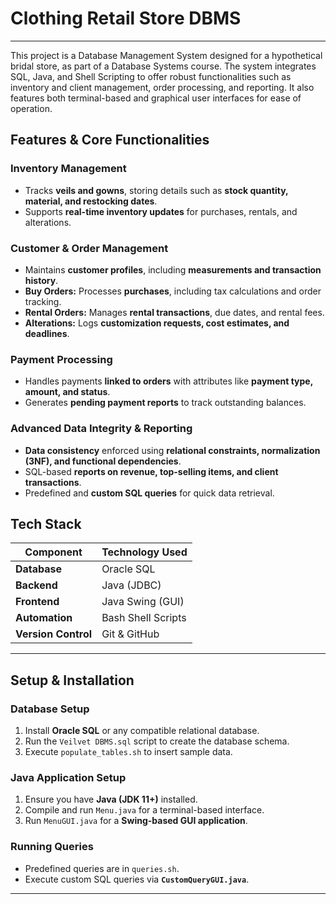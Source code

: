 # **Clothing Retail Store DBMS**
---
This project is a Database Management System designed for a hypothetical bridal store, as part of a Database Systems course. The system integrates SQL, Java, and Shell Scripting to offer robust functionalities such as inventory and client management, order processing, and reporting. It also features both terminal-based and graphical user interfaces for ease of operation.

## **Features & Core Functionalities**

### **Inventory Management**
- Tracks **veils and gowns**, storing details such as **stock quantity, material, and restocking dates**.
- Supports **real-time inventory updates** for purchases, rentals, and alterations.

### **Customer & Order Management**
- Maintains **customer profiles**, including **measurements and transaction history**.
- **Buy Orders:** Processes **purchases**, including tax calculations and order tracking.
- **Rental Orders:** Manages **rental transactions**, due dates, and rental fees.
- **Alterations:** Logs **customization requests, cost estimates, and deadlines**.

### **Payment Processing**
- Handles payments **linked to orders** with attributes like **payment type, amount, and status**.
- Generates **pending payment reports** to track outstanding balances.

### **Advanced Data Integrity & Reporting**
- **Data consistency** enforced using **relational constraints, normalization (3NF), and functional dependencies**.
- SQL-based **reports on revenue, top-selling items, and client transactions**.
- Predefined and **custom SQL queries** for quick data retrieval.

## **Tech Stack**
| Component | Technology Used |
|-----------|----------------|
| **Database** | Oracle SQL |
| **Backend** | Java (JDBC) |
| **Frontend** | Java Swing (GUI) |
| **Automation** | Bash Shell Scripts |
| **Version Control** | Git & GitHub |

---
## **Setup & Installation**

### **Database Setup**
1. Install **Oracle SQL** or any compatible relational database.
2. Run the `Veilvet DBMS.sql` script to create the database schema.
3. Execute `populate_tables.sh` to insert sample data.

### **Java Application Setup**
1. Ensure you have **Java (JDK 11+)** installed.
2. Compile and run `Menu.java` for a terminal-based interface.
3. Run `MenuGUI.java` for a **Swing-based GUI application**.

### **Running Queries**
- Predefined queries are in `queries.sh`.
- Execute custom SQL queries via **`CustomQueryGUI.java`**.

---


